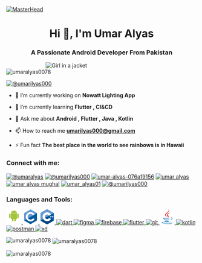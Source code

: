 [![MasterHead](https://i.pinimg.com/originals/2a/53/65/2a53651a35816f499270d8275fd5318f.gif)](https://rishavchanda.io)
<h1 align="center">Hi 👋, I'm Umar Alyas</h1>
<h3 align="center">A Passionate Android Developer From Pakistan</h3>

<img src="https://camo.githubusercontent.com/c1dcb74cc1c1835b1d716f5051499a2814c683c806b15f04b0eba492863703e9/68747470733a2f2f63646e2e6472696262626c652e636f6d2f75736572732f3733303730332f73637265656e73686f74732f363538313234332f6176656e746f2e676966" alt="Girl in a jacket" width="400" align="right" alt="Coding">

<p align="left"> <img src="https://komarev.com/ghpvc/?username=umaralyas0078&label=Profile%20views&color=0e75b6&style=flat" alt="umaralyas0078" /> </p>

<p align="left"> <a href="https://twitter.com/@umarilyas000" target="blank"><img src="https://img.shields.io/twitter/follow/@umarilyas000?logo=twitter&style=for-the-badge" alt="@umarilyas000" /></a> </p>

- 🔭 I’m currently working on **Nowatt Lighting App**

- 🌱 I’m currently learning **Flutter , CI&CD**

- 💬 Ask me about **Android , Flutter , Java , Kotlin**

- 📫 How to reach me **umarilyas000@gmail.com**

- ⚡ Fun fact **The best place in the world to see rainbows is in Hawaii**

<h3 align="left">Connect with me:</h3>
<p align="left">
<a href="https://dev.to/@umaralyas" target="blank"><img align="center" src="https://raw.githubusercontent.com/rahuldkjain/github-profile-readme-generator/master/src/images/icons/Social/devto.svg" alt="@umaralyas" height="30" width="40" /></a>
<a href="https://twitter.com/@umarilyas000" target="blank"><img align="center" src="https://raw.githubusercontent.com/rahuldkjain/github-profile-readme-generator/master/src/images/icons/Social/twitter.svg" alt="@umarilyas000" height="30" width="40" /></a>
<a href="https://linkedin.com/in/umar-alyas-076a19156" target="blank"><img align="center" src="https://raw.githubusercontent.com/rahuldkjain/github-profile-readme-generator/master/src/images/icons/Social/linked-in-alt.svg" alt="umar-alyas-076a19156" height="30" width="40" /></a>
<a href="https://stackoverflow.com/users/umar alyas" target="blank"><img align="center" src="https://raw.githubusercontent.com/rahuldkjain/github-profile-readme-generator/master/src/images/icons/Social/stack-overflow.svg" alt="umar alyas" height="30" width="40" /></a>
<a href="https://fb.com/umar alyas mughal" target="blank"><img align="center" src="https://raw.githubusercontent.com/rahuldkjain/github-profile-readme-generator/master/src/images/icons/Social/facebook.svg" alt="umar alyas mughal" height="30" width="40" /></a>
<a href="https://instagram.com/umar_alyas01" target="blank"><img align="center" src="https://raw.githubusercontent.com/rahuldkjain/github-profile-readme-generator/master/src/images/icons/Social/instagram.svg" alt="umar_alyas01" height="30" width="40" /></a>
<a href="https://medium.com/@umarilyas000" target="blank"><img align="center" src="https://raw.githubusercontent.com/rahuldkjain/github-profile-readme-generator/master/src/images/icons/Social/medium.svg" alt="@umarilyas000" height="30" width="40" /></a>
</p>

<h3 align="left">Languages and Tools:</h3>
<p align="left"> <a href="https://developer.android.com" target="_blank" rel="noreferrer"> <img src="https://raw.githubusercontent.com/devicons/devicon/master/icons/android/android-original-wordmark.svg" alt="android" width="40" height="40"/> </a> <a href="https://www.cprogramming.com/" target="_blank" rel="noreferrer"> <img src="https://raw.githubusercontent.com/devicons/devicon/master/icons/c/c-original.svg" alt="c" width="40" height="40"/> </a> <a href="https://www.w3schools.com/cpp/" target="_blank" rel="noreferrer"> <img src="https://raw.githubusercontent.com/devicons/devicon/master/icons/cplusplus/cplusplus-original.svg" alt="cplusplus" width="40" height="40"/> </a> <a href="https://dart.dev" target="_blank" rel="noreferrer"> <img src="https://www.vectorlogo.zone/logos/dartlang/dartlang-icon.svg" alt="dart" width="40" height="40"/> </a> <a href="https://www.figma.com/" target="_blank" rel="noreferrer"> <img src="https://www.vectorlogo.zone/logos/figma/figma-icon.svg" alt="figma" width="40" height="40"/> </a> <a href="https://firebase.google.com/" target="_blank" rel="noreferrer"> <img src="https://www.vectorlogo.zone/logos/firebase/firebase-icon.svg" alt="firebase" width="40" height="40"/> </a> <a href="https://flutter.dev" target="_blank" rel="noreferrer"> <img src="https://www.vectorlogo.zone/logos/flutterio/flutterio-icon.svg" alt="flutter" width="40" height="40"/> </a> <a href="https://git-scm.com/" target="_blank" rel="noreferrer"> <img src="https://www.vectorlogo.zone/logos/git-scm/git-scm-icon.svg" alt="git" width="40" height="40"/> </a> <a href="https://www.java.com" target="_blank" rel="noreferrer"> <img src="https://raw.githubusercontent.com/devicons/devicon/master/icons/java/java-original.svg" alt="java" width="40" height="40"/> </a> <a href="https://kotlinlang.org" target="_blank" rel="noreferrer"> <img src="https://www.vectorlogo.zone/logos/kotlinlang/kotlinlang-icon.svg" alt="kotlin" width="40" height="40"/> </a> <a href="https://postman.com" target="_blank" rel="noreferrer"> <img src="https://www.vectorlogo.zone/logos/getpostman/getpostman-icon.svg" alt="postman" width="40" height="40"/> </a> <a href="https://www.adobe.com/products/xd.html" target="_blank" rel="noreferrer"> <img src="https://cdn.worldvectorlogo.com/logos/adobe-xd.svg" alt="xd" width="40" height="40"/> </a> </p>

<p><img align="left" src="https://github-readme-stats.vercel.app/api/top-langs?username=umaralyas0078&show_icons=true&locale=en&layout=compact" alt="umaralyas0078" /></p>

<p>&nbsp;<img align="center" src="https://github-readme-stats.vercel.app/api?username=umaralyas0078&show_icons=true&locale=en" alt="umaralyas0078" /></p>

<p><img align="center" src="https://github-readme-streak-stats.herokuapp.com/?user=umaralyas0078&" alt="umaralyas0078" /></p>
